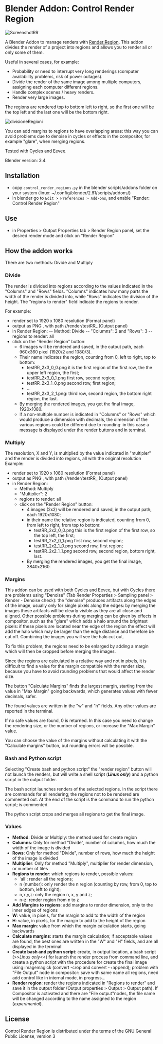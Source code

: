 # Blender Addon: Control Render Region

![ScreenshotRR](https://user-images.githubusercontent.com/8025606/221555302-96977e7a-5e89-400f-ae30-2c8b506fe4f7.png)

A Blender Addon to manage renders with [Render Region](https://docs.blender.org/manual/en/latest/editors/3dview/navigate/regions.html#render-region). 
This addon divides the render of a project into regions and allows you to render all or only some of them.

Useful in several cases, for example:
- Probability or need to interrupt very long renderings (computer availability problems, risk of power outages).
- Divide the render of the same image among multiple computers, assigning each computer different regions.
- Handle complex scenes / heavy renders.
- Render very large images.

The regions are rendered top to bottom left to right, so the first one will be the top left and the last one will be the bottom right.

![divisioneRegioni](https://user-images.githubusercontent.com/8025606/221556263-5f167ce8-4864-4b61-a575-e4c86a7b89ac.png)

You can add margins to regions to have overlapping areas: this way you can avoid problems due to denoise in cycles or effects in the compositor, for example "glare", when merging regions.

Tested with Cycles and Eevee.

Blender version: 3.4.

## Installation
- copy `control_render_regions.py` in the blender scripts/addons folder on your system (linux: ~/.config/blender/2.81/scripts/addons/)
- in blender go to `Edit > Preferences > Add-ons`, and enable "Render: Control Render Region"

## Use
- in Properties > Output Properties tab > Render Region panel, set the desired render mode and click on "Render Region"


## How the addon works
There are two methods: Divide and Multiply

### Divide
The render is divided into regions according to the values indicated in the "Columns" and "Rows" fields.
"Columns" indicates how many parts the width of the render is divided into, while "Rows" indicates the division of the height.
The "regions to render" field indicate the regions to render.

For example:
- render set to 1920 x 1080 resolution (Format panel)
- output as PNG , with path //render/testRR_ (Output panel)
- in Render Region:
-- Method: Divide
-- "Columns": 2 and "Rows": 3
-- regions to render: all
- click on the "Render Region" button:
  - 6 images will be rendered and saved, in the output path, each 960x360 pixel (1920/2 and 1080/3).
  - Their name indicates the region, counting from 0, left to right, top to bottom:
    - testRR_2x3_0_0.png it is the first region of the first row, the the upper left region, the first;
    - testRR_2x3_0_1.png first row, second region;
    - testRR_2x3_1_0.png second row, first region;
    - ...
    - testRR_2x3_2_1.png: third row, second region, the bottom right region, the last.
  - By merging the rendered images, you get the final image, 1920x1080.
  - If a non-multiple number is indicated in "Columns" or "Rows" which would produce a dimension with decimals, the dimension of the various regions could be different due to rounding: in this case a message is displayed under the render buttons and in terminal.

### Multiply
The resolution, X and Y, is multiplied by the value indicated in "multipler" and the render is divided into regions, all with the original resolution
Example:
- render set to 1920 x 1080 resolution (Format panel)
- output as PNG , with path //render/testRR_ (Output panel)
- in Render Region:
  - Method: Multiply
  - "Multiplier": 2
  - regions to render: all
  - click on the "Render Region" button:
    - 4 images (2x2) will be rendered and saved, in the output path, each 1920x1080;
    - in their name the relative region is indicated, counting from 0, from left to right, from top to bottom:
      - testRR_2x2_0_0.png this is the first region of the first row, so the top left, the first;
      - testRR_2x2_0_1.png first row, second region;
      - testRR_2x2_1_0.png second row, first region;
      - testRR_2x2_1_1.png second row, second region, bottom right, last.
    - By merging the rendered images, you get the final image, 3840x2160.

### Margins
This addon can be used with both Cycles and Eevee, but with Cycles there are problems using "Denoise" (Tab Render Properties > Sampling panel > Render - Denoise check): the "denoise" produces artifacts along the edges of the image, usually only for single pixels along the edges: by merging the images these artifacts will be clearly visible as they are all close and aligned.
Other possible problems during merging can be given by effects in compositor, such as the "glare" which adds a halo around the brightest pixels: if these pixels are located near the edge of the region the effect will add the halo which may be larger than the edge distance and therefore be cut off. Combining the images you will see the halo cut out.

To fix this problem, the regions need to be enlarged by adding a margin which will then be cropped before merging the images.

Since the regions are calculated in a relative way and not in pixels, it is difficult to find a value for the margin compatible with the render size, because you have to avoid rounding problems that would affect the render size.

The button "Calculate Margins" finds the largest margin, starting from the value in "Max Margin" going backwards, which generates values with fewer decimals, safer.

The found values are written in the "w" and "h" fields. Any other values are reported in the terminal. 

If no safe values are found, 0 is returned. In this case you need to change the rendering size, or the number of regions, or increase the "Max Margin" value.

You can choose the value of the margins without calculating it with the "Calculate margins" button, but rounding errors will be possible.

### Bash and Python script
Selecting "Create bash and python script" the "render region" button will not launch the renders, but will write a shell script (**_Linux only_**) and a python script in the output folder.

The bash script launches renders of the selected regions.
In the script there are commands for all rendering; the regions not to be rendered are commented out.
At the end of the script is the command to run the python script; is commented.

The python script crops and merges all regions to get the final image.

### Values
- **Method**: Divide or Multiply: the method used for create region
- **Columns**: Only for method "Divide", number of columns, how much the width of the image is divided
- **Rows**: Only for method "Divide", number of rows, how much the height of the image is divided
- **Multiplier**: Only for method "Multiply", multiplier for render dimension, or number of tiles
- **Regions to render**: which regions to render, possible values:
  - 'all': render all the regions;
  - n (number): only render the n region (counting by row, from 0, top to bottom, left to right);
  - n,x,y,z: only the region n, x, y and z;
  - n-z: render region from n to z
- **Add Margins to regions**: add margins to render dimension, only to the inner edges of regions
- **W**: value, in pixels, for the margin to add to the width of the region
- **H**: value, in pixels, for the margin to add to the height of the region
- **Max margin**: value from which the margin calculation starts, going backwards
- **Calculate margins**: starts the margin calculation; if acceptable values are found, the best ones are written in the "W" and "H" fields, and are all displayed in the terminal
- **Create bash and python script**: create, in output location, a bash script (>>_Linux only_<<) for launch the render process from command line, and create a python script with the procedure for create the final image using imagemagick (convert -crop and convert -+append); problem with "File Output" node in compositor: save with same name all regions, need add control like in internal mode, in progress...
- **Render region**: render the regions indicated in "Regions to render" and save it in the output folder (Output properties > Output > Output path).
If Compositor is activated and there are "File output"nodes, the file name will be changed according to the name assigned to the region (_experimental_).

## License

Control Render Region is distributed under the terms of the GNU General Public License, version 3
